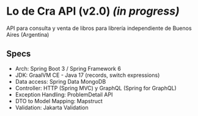 # Lo de Cra API (v2.0) _(in progress)_

API para consulta y venta de libros para librería independiente de Buenos Aires (Argentina)

## Specs

- Arch: Spring Boot 3 / Spring Framework 6
- JDK: GraalVM CE - Java 17 (records, switch expressions)
- Data access: Spring Data MongoDB
- Controller: HTTP (Spring MVC) y GraphQL (Spring for GraphQL)
- Exception Handling: ProblemDetail API
- DTO to Model Mapping: Mapstruct
- Validation: Jakarta Validation

